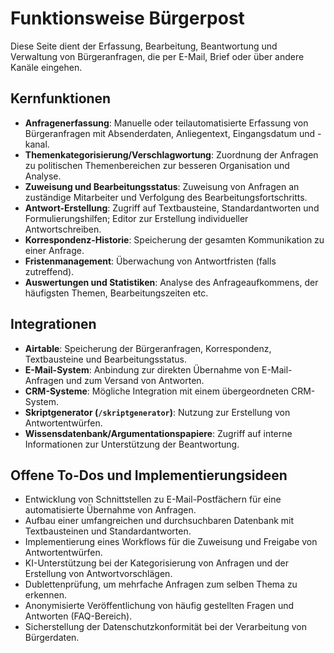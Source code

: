 # Funktionsweise Bürgerpost

Diese Seite dient der Erfassung, Bearbeitung, Beantwortung und Verwaltung von Bürgeranfragen, die per E-Mail, Brief oder über andere Kanäle eingehen.

## Kernfunktionen

- **Anfragenerfassung**: Manuelle oder teilautomatisierte Erfassung von Bürgeranfragen mit Absenderdaten, Anliegentext, Eingangsdatum und -kanal.
- **Themenkategorisierung/Verschlagwortung**: Zuordnung der Anfragen zu politischen Themenbereichen zur besseren Organisation und Analyse.
- **Zuweisung und Bearbeitungsstatus**: Zuweisung von Anfragen an zuständige Mitarbeiter und Verfolgung des Bearbeitungsfortschritts.
- **Antwort-Erstellung**: Zugriff auf Textbausteine, Standardantworten und Formulierungshilfen; Editor zur Erstellung individueller Antwortschreiben.
- **Korrespondenz-Historie**: Speicherung der gesamten Kommunikation zu einer Anfrage.
- **Fristenmanagement**: Überwachung von Antwortfristen (falls zutreffend).
- **Auswertungen und Statistiken**: Analyse des Anfrageaufkommens, der häufigsten Themen, Bearbeitungszeiten etc.

## Integrationen

- **Airtable**: Speicherung der Bürgeranfragen, Korrespondenz, Textbausteine und Bearbeitungsstatus.
- **E-Mail-System**: Anbindung zur direkten Übernahme von E-Mail-Anfragen und zum Versand von Antworten.
- **CRM-Systeme**: Mögliche Integration mit einem übergeordneten CRM-System.
- **Skriptgenerator (`/skriptgenerator`)**: Nutzung zur Erstellung von Antwortentwürfen.
- **Wissensdatenbank/Argumentationspapiere**: Zugriff auf interne Informationen zur Unterstützung der Beantwortung.

## Offene To-Dos und Implementierungsideen

- Entwicklung von Schnittstellen zu E-Mail-Postfächern für eine automatisierte Übernahme von Anfragen.
- Aufbau einer umfangreichen und durchsuchbaren Datenbank mit Textbausteinen und Standardantworten.
- Implementierung eines Workflows für die Zuweisung und Freigabe von Antwortentwürfen.
- KI-Unterstützung bei der Kategorisierung von Anfragen und der Erstellung von Antwortvorschlägen.
- Dublettenprüfung, um mehrfache Anfragen zum selben Thema zu erkennen.
- Anonymisierte Veröffentlichung von häufig gestellten Fragen und Antworten (FAQ-Bereich).
- Sicherstellung der Datenschutzkonformität bei der Verarbeitung von Bürgerdaten. 